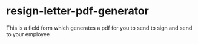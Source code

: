 # resign-letter-pdf-generator
This is a field form which generates a pdf for you to send to sign and send to your employee
